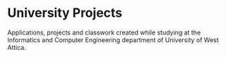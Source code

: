 # University Projects
Applications, projects and classwork created while studying at the Informatics and Computer Engineering department of University of West Attica.
